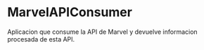 # MarvelAPIConsumer
 Aplicacion que consume la API de Marvel y devuelve informacion procesada de esta API.
